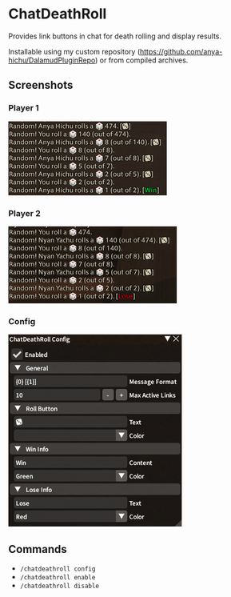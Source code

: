 # ChatDeathRoll

Provides link buttons in chat for death rolling and display results.

Installable using my custom repository (https://github.com/anya-hichu/DalamudPluginRepo) or from compiled archives.

## Screenshots

### Player 1
![chat](images/image1.png)

### Player 2
![main](images/image2.png)

### Config
![config](images/image3.png)

## Commands

- `/chatdeathroll config`
- `/chatdeathroll enable`
- `/chatdeathroll disable`
